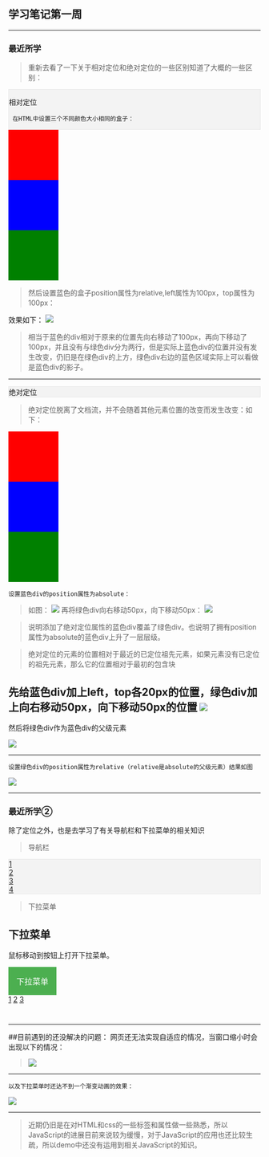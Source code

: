 ## 学习笔记第一周
-------------------------------------------------------
### 最近所学
> 重新去看了一下关于相对定位和绝对定位的一些区别知道了大概的一些区别：

 * 相对定位

		在HTML中设置三个不同颜色大小相同的盒子：

<html>
	<head>
		<meta charset="utf-8">
		<title></title>
		<style>
			div{
				width: 100px;
				height: 100px;
			}
			.div1{
				background: red;
			}
			.div2{
				background: blue;			
			}
			.div3{
				background: green;
			}
		</style>
	</head>
	<body>
		<div class="div1"></div>
		<div class="div2"></div>
		<div class="div3"></div>
	</body>
</html>





> 然后设置蓝色的盒子position属性为relative,left属性为100px，top属性为100px：

>
效果如下：
![]("1.JPG")

> 相当于蓝色的div相对于原来的位置先向右移动了100px，再向下移动了100px，并且没有与绿色div分为两行，但是实际上蓝色div的位置并没有发生改变，仍旧是在绿色div的上方，绿色div右边的蓝色区域实际上可以看做是蓝色div的影子。

------------------------------------------

+ 绝对定位
> 绝对定位脱离了文档流，并不会随着其他元素位置的改变而发生改变：如下：
> 
<html>
	<head>
		<meta charset="utf-8">
		<title></title>
		<style>
			div{
				width: 100px;
				height: 100px;
			}
			.div1{
				background: red;
			}
			.div2{
				background: blue;
			}
			.div3{
				background: green;
			}
		</style>
	</head>
	<body>
		<div class="div1"></div>
		<div class="div2"></div>
		<div class="div3"></div>
	</body>
</html>

	设置蓝色div的position属性为absolute：
> 如图：
> ![](2.jpg)
	再将绿色div向右移动50px，向下移动50px：
> ![](3.jpg)

> 说明添加了绝对定位属性的蓝色div覆盖了绿色div。也说明了拥有position属性为absolute的蓝色div上升了一层层级。

> 绝对定位的元素的位置相对于最近的已定位祖先元素，如果元素没有已定位的祖先元素，那么它的位置相对于最初的包含块

先给蓝色div加上left，top各20px的位置，绿色div加上向右移动50px，向下移动50px的位置
![](4.jpg)
----------------------------
然后将绿色div作为蓝色div的父级元素

![](5.jpg)

---------------------------

	设置绿色div的position属性为relative（relative是absolute的父级元素）结果如图
![](6.jpg)

---------------------------------------------


### 最近所学②

除了定位之外，也是去学习了有关导航栏和下拉菜单的相关知识

> 导航栏

<html>
<head>
<meta charset="utf-8">
<title></title>
<style>
ul {
    list-style-type: none;
    margin: 0;
    padding: 0;
    overflow: hidden;
    border: 1px solid #e7e7e7;
    background-color: #f3f3f3;
}

li {
    float: left;   <!--float元素表示各个li元素向左浮动-->
}

li a {
    display: block;
    color: #666;
    text-align: center;
    padding: 14px 16px;
    text-decoration: none;
}

li a:hover:not(.active) {
    background-color: #ddd;
}

li a.active {
    color: white;
    background-color: #4CAB50;
}
</style>
</head>
<body>

<ul>
  <li><a class="active" href="#home">1</a></li>
  <li><a href="#news">2</a></li>
  <li><a href="#contact">3</a></li>
  <li><a href="#about">4</a></li>
</ul>

</body>
</html>



> 下拉菜单

<html>
<head>
<title></title>
<meta charset="utf-8">
<style>
.dropbtn {
    background-color: #4CAF50;
    color: white;
    padding: 16px;
    font-size: 16px;
    border: none;
    cursor: pointer;
}

.dropdown {
    position: relative;
    display: inline-block;
}

.dropdown-content {
    display: none;
    position: absolute;
    background-color: #f9f9f9;
    min-width: 160px;
}

.dropdown-content a {
    color: black;
    padding: 12px 16px;
    text-decoration: none;
    display: block;
	background-color:#ababab;
}

.dropdown-content a:hover {
	
	background-color: #f1f1f1;
}

.dropdown:hover .dropdown-content {
    display: block;
}

.dropdown:hover .dropbtn {
    background-color: #3e8e41;
}
</style>
</head>
<body>

<h2>下拉菜单</h2>
<p>鼠标移动到按钮上打开下拉菜单。</p>

<div class="dropdown">
  <button class="dropbtn">下拉菜单</button>
  <div class="dropdown-content">
    <a href="#">1</a>
    <a href="#">2</a>
    <a href="#">3</a>
  </div>
</div>

</body>
</html>

-------------------------------------------
##目前遇到的还没解决的问题：
	网页还无法实现自适应的情况，当窗口缩小时会出现以下的情况：
> ![](7.jpg)
 --------------------------------------------

	以及下拉菜单时还达不到一个渐变动画的效果：

![](8.jpg)


--------------------------------------------------
> 近期仍旧是在对HTML和css的一些标签和属性做一些熟悉，所以JavaScript的进展目前来说较为缓慢，对于JavaScript的应用也还比较生疏，所以demo中还没有运用到相关JavaScript的知识。